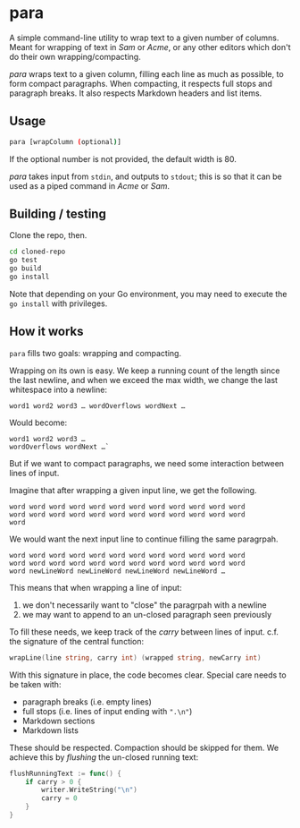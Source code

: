 # para

A simple command-line utility to wrap text to a given number of columns. \
Meant for wrapping of text in *Sam* or *Acme*, or any other
editors which don't do their own wrapping/compacting.

*para* wraps text to a given column, filling each line as much as possible,
to form compact paragraphs.
When compacting, it respects full stops and paragraph breaks.
It also respects Markdown headers and list items.

## Usage

``` sh
para [wrapColumn (optional)]
```

If the optional number is not provided, the default width is 80.

*para* takes input from `stdin`, and outputs to `stdout`; this is so that
it can be used as a piped command in *Acme* or *Sam*.

## Building / testing

Clone the repo, then.

``` sh
cd cloned-repo
go test
go build
go install
```

Note that depending on your Go environment, you may need to execute the
`go install` with privileges.

## How it works

`para` fills two goals: wrapping and compacting.

Wrapping on its own is easy. We keep a running count of the length since
the last newline, and when we exceed the max width, we change the last
whitespace into a newline:

``` text
word1 word2 word3 … wordOverflows wordNext …
```

Would become:

``` text
word1 word2 word3 …
wordOverflows wordNext …`
```

But if we want to compact paragraphs, we need some interaction between lines
of input.

Imagine that after wrapping a given input line, we get the following.

``` text
word word word word word word word word word word word word
word word word word word word word word word word word word
word
```

We would want the next input line to continue filling the same paragrpah.

``` text
word word word word word word word word word word word word
word word word word word word word word word word word word
word newLineWord newLineWord newLineWord newLineWord …
```

This means that when wrapping a line of input:

1. we don't necessarily want to "close" the paragrpah with a newline
1. we may want to append to an un-closed paragraph seen previously

To fill these needs, we keep track of the *carry* between lines of input.
c.f. the signature of the central function:

``` go
wrapLine(line string, carry int) (wrapped string, newCarry int)
```

With this signature in place, the code becomes clear. Special care needs to
be taken with:

- paragraph breaks (i.e. empty lines)
- full stops (i.e. lines of input ending with `".\n"`)
- Markdown sections
- Markdown lists

These should be respected. Compaction should be skipped for them.
We achieve this by *flushing*  the un-closed running text:

``` go
flushRunningText := func() {
    if carry > 0 {
        writer.WriteString("\n")
        carry = 0
    }
}
```
